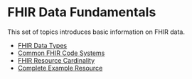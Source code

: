 # FHIR Data Fundamentals

This set of topics introduces basic information on FHIR data.

- [FHIR Data Types](deepdive-fhir-data-types.md)
- [Common FHIR Code Systems](deepdive-fhir-code-systems.md)
- [FHIR Resource Cardinality](deepdive-fhir-cardinality.md)
- [Complete Example Resource](deepdive-complete-resource-example.md)